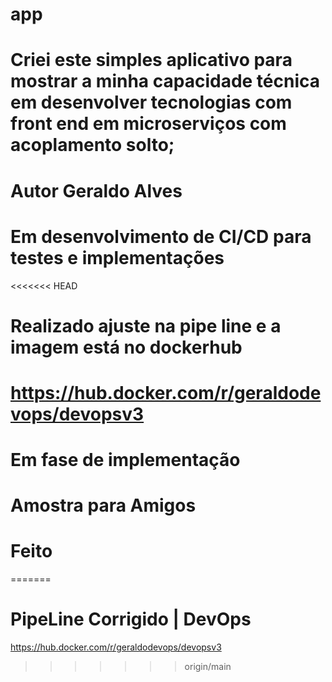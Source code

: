 # app


# Criei este simples aplicativo para mostrar a minha capacidade técnica em desenvolver tecnologias com front end em microserviços com acoplamento solto; 

# Autor Geraldo Alves 

# Em desenvolvimento de CI/CD para testes e implementações 

<<<<<<< HEAD
# Realizado ajuste na pipe line e a imagem está no dockerhub

# https://hub.docker.com/r/geraldodevops/devopsv3 

# Em fase de implementação

# Amostra para Amigos

# Feito 
=======
# PipeLine Corrigido | DevOps
https://hub.docker.com/r/geraldodevops/devopsv3


>>>>>>> origin/main
